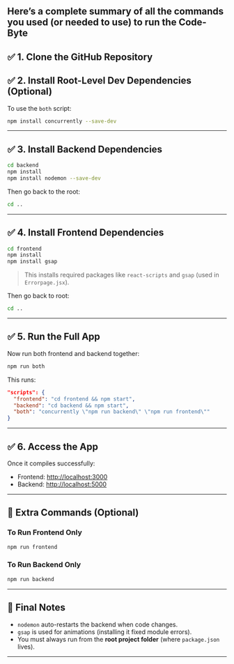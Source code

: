 Here’s a **complete summary of all the commands you used (or needed to use)** to run the **Code-Byte**
---

## ✅ 1. Clone the GitHub Repository


## ✅ 2. Install Root-Level Dev Dependencies (Optional)

To use the `both` script:

```bash
npm install concurrently --save-dev
```

---

## ✅ 3. Install Backend Dependencies

```bash
cd backend
npm install
npm install nodemon --save-dev
```

Then go back to the root:

```bash
cd ..
```

---

## ✅ 4. Install Frontend Dependencies

```bash
cd frontend
npm install
npm install gsap
```

> This installs required packages like `react-scripts` and `gsap` (used in `Errorpage.jsx`).

Then go back to root:

```bash
cd ..
```

---

## ✅ 5. Run the Full App

Now run both frontend and backend together:

```bash
npm run both
```

This runs:

```json
"scripts": {
  "frontend": "cd frontend && npm start",
  "backend": "cd backend && npm start",
  "both": "concurrently \"npm run backend\" \"npm run frontend\""
}
```

---

## ✅ 6. Access the App

Once it compiles successfully:

* Frontend: [http://localhost:3000](http://localhost:3000)
* Backend: [http://localhost:5000](http://localhost:5000) 
---

## 🧰 Extra Commands (Optional)

### To Run Frontend Only

```bash
npm run frontend
```

### To Run Backend Only

```bash
npm run backend
```

---

## 🧠 Final Notes

* `nodemon` auto-restarts the backend when code changes.
* `gsap` is used for animations (installing it fixed module errors).
* You must always run from the **root project folder** (where `package.json` lives).

---
